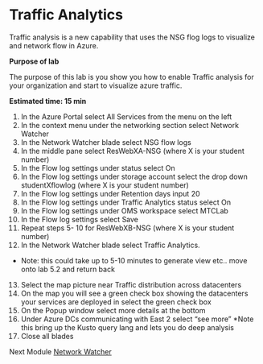# Traffic Analytics

Traffic analysis is a new capability that uses the NSG flog logs to visualize and network flow in Azure.

**Purpose of lab**

The purpose of this lab is you show you how to enable Traffic analysis for your organization and start to visualize azure traffic.

**Estimated time: 15 min**

1. In the Azure Portal select All Services from the menu on the left
2. In the context menu under the networking section select Network Watcher
3. In the Network Watcher blade select NSG flow logs
4. In the middle pane select ResWebXA-NSG (where X is your student number)
5. In the Flow log settings under status select On
6. In the Flow log settings under storage account select the drop down studentXflowlog (where X is your student number)
7. In the Flow log settings under Retention days input 20
8. In the Flow log settings under Traffic Analytics status select On
9. In the Flow log settings under OMS workspace select MTCLab
10. In the Flow log settings select Save 
11. Repeat steps 5- 10 for ResWebXB-NSG (where X is your student number)
12. In the Network Watcher blade select Traffic Analytics.

* Note: this could take up to 5-10 minutes to generate view etc.. move onto lab 5.2 and return back

13. Select the map picture near Traffic distribution across datacenters
14. On the map you will see a green check box showing the datacenters your services are deployed in select the green check box
15. On the Popup window select more details at the bottom
16. Under Azure DCs communicating with East 2 select “see more”
*Note this bring up the Kusto query lang and lets you do deep analysis
17. Close all blades

Next Module [Network Watcher](networkwatcher.md)